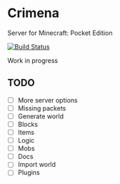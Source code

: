 Crimena
=======

Server for Minecraft: Pocket Edition

[![Build Status](https://travis-ci.org/Intyre/Crimena.svg?branch=master)](https://travis-ci.org/Intyre/Crimena)

Work in progress

TODO
----

- [ ] More server options
- [ ] Missing packets
- [ ] Generate world
- [ ] Blocks
- [ ] Items
- [ ] Logic
- [ ] Mobs
- [ ] Docs
- [ ] Import world
- [ ] Plugins
